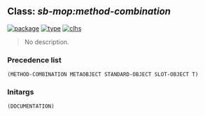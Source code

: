 ## Class: ***sb-mop:method-combination***
[![package](https://img.shields.io/badge/Package-SB--MOP-5f9ea0.svg?style=social&colorA=999999)](../) [![type](https://img.shields.io/badge/Type-Class-5f9ea0.svg?style=social&colorA=999999)](../#class) [![clhs](https://img.shields.io/badge/CLHS-METHOD--COMBINATION-5f9ea0.svg?style=social&colorA=999999)](http://www.lispworks.com/documentation/HyperSpec/Body/a_method.htm) 

> No description.

### Precedence list
```
(METHOD-COMBINATION METAOBJECT STANDARD-OBJECT SLOT-OBJECT T)
```
### Initargs
```
(DOCUMENTATION)
```
